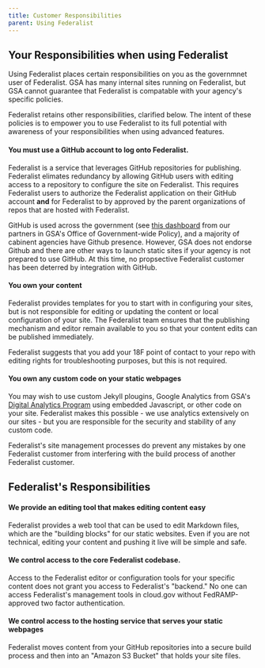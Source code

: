 ```yaml
---
title: Customer Responsibilities
parent: Using Federalist
---
```


## Your Responsibilities when using Federalist

Using Federalist places certain responsibilities on you as the governmnet user of Federalist. GSA has many internal sites running on Federalist, but GSA cannot guarantee that Federalist is compatable with your agency's specific policies. 

Federalist retains other responsibilities, clarified below. The intent of these policies is to empower you to use Federalist to its full potential with awareness of your responsibilities when using advanced features.

#### You must use a GitHub account to log onto Federalist.

Federalist is a service that leverages GitHub repositories for publishing. Federalist elimates redundancy by allowing GitHub users with editing access to a repository to configure the site on Federalist. This requires Federalist users to authorize the Federalist application on their GitHub account **and** for Federalist to by approved by the parent organizations of repos that are hosted with Federalist.

GitHub is used across the government (see [this dashboard](https://gsa.github.io/github-federal-stats/) from our partners in GSA's Office of Government-wide Policy), and a majority of cabinent agencies have Github presence. However, GSA does not endorse Github and there are other ways to launch static sites if your agency is not prepared to use GitHub. At this time, no propsective Federalist customer has been deterred by integration with GitHub.

#### You own your content

Federalist provides templates for you to start with in configuring your sites, but is not responsible for editing or updating the content or local configuration of your site. The Federalist team ensures that the publishing mechanism and editor remain available to you so that your content edits can be published immediately.

Federalist suggests that you add your 18F point of contact to your repo with editing rights for troubleshooting purposes, but this is not required.

#### You own any custom code on your static webpages

You may wish to use custom Jekyll plougins, Google Analytics from GSA's [Digital Analytics Program](https://www.digitalgov.gov/services/dap/) using embedded Javascript, or other code on your site. Federalist makes this possible - we use analytics extensively on our sites - but you are responsible for the security and stability of any custom code.

Federalist's site management processes do prevent any mistakes by one Federalist customer from interfering with the build process of another Federalist customer.

## Federalist's Responsibilities

#### We provide an editing tool that makes editing content easy

Federalist provides a web tool that can be used to edit Markdown files, which are the "building blocks" for our static websites. Even if you are not technical, editing your content and pushing it live will be simple and safe.

#### We control access to the core Federalist codebase.

Access to the Federalist editor or configuration tools for your specific content does not grant you access to Federalist's "backend." No one can access Federalist's management tools in cloud.gov without FedRAMP-approved two factor authentication.

#### We control access to the hosting service that serves your static webpages

Federalist moves content from your GitHub repositories into a secure build process and then into an "Amazon S3 Bucket" that holds your site files.

